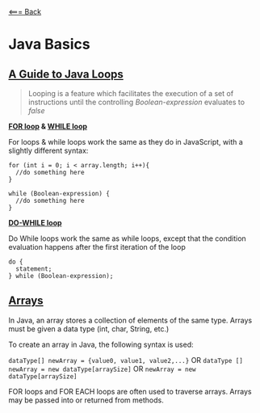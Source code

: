 [<=== Back](../README.md)

# Java Basics

## [A Guide to Java Loops](https://www.baeldung.com/java-loops)

> Looping is a feature which facilitates the execution of a set of instructions until the controlling *Boolean-expression* evaluates to *false*

**[FOR loop](https://www.baeldung.com/java-for-loop) & [WHILE loop](https://www.baeldung.com/java-while-loop)**

For loops & while loops work the same as they do in JavaScript, with a slightly different syntax:
```
for (int i = 0; i < array.length; i++){
  //do something here
}

while (Boolean-expression) {
  //do something here
}
```

**[DO-WHILE loop](https://www.baeldung.com/java-do-while-loop)**

Do While loops work the same as while loops, except that the condition evaluation happens after the first iteration of the loop
```
do {
  statement;
} while (Boolean-expression);
```

## [Arrays](https://www.tutorialspoint.com/java/java_arrays.htm)

In Java, an array stores a collection of elements of the same type. Arrays must be given a data type (int, char, String, etc.)

To create an array in Java, the following syntax is used:

`dataType[] newArray = {value0, value1, value2,...}` 
OR 
`dataType [] newArray = new dataType[arraySize]` 
OR 
`newArray = new dataType[arraySize]`

FOR loops and FOR EACH loops are often used to traverse arrays. Arrays may be passed into or returned from methods.